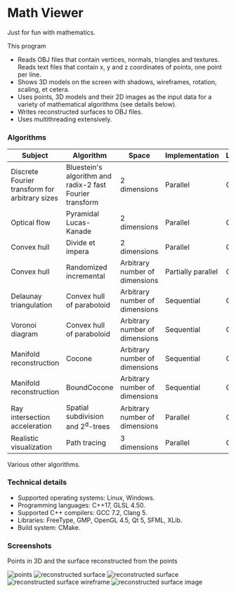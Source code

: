 # Math Viewer

Just for fun with mathematics.

This program
* Reads OBJ files that contain vertices, normals, triangles and textures.
  Reads text files that contain x, y and z coordinates of points, one point per line.
* Shows 3D models on the screen with shadows, wireframes, rotation, scaling, et cetera.
* Uses points, 3D models and their 2D images as the input data for a variety of mathematical
  algorithms (see details below).
* Writes reconstructed surfaces to OBJ files.
* Uses multithreading extensively.

### Algorithms

Subject                                        | Algorithm                                                | Space                          | Implementation     | Language
-----------------------------------------------|----------------------------------------------------------|--------------------------------|--------------------|---------
Discrete Fourier transform for arbitrary sizes | Bluestein's algorithm and radix-2 fast Fourier transform | 2 dimensions                   | Parallel           | GLSL
Optical flow                                   | Pyramidal Lucas-Kanade                                   | 2 dimensions                   | Parallel           | GLSL
Convex hull                                    | Divide et impera                                         | 2 dimensions                   | Parallel           | GLSL
Convex hull                                    | Randomized incremental                                   | Arbitrary number of dimensions | Partially parallel | C++
Delaunay triangulation                         | Convex hull of paraboloid                                | Arbitrary number of dimensions | Sequential         | C++
Voronoi diagram                                | Convex hull of paraboloid                                | Arbitrary number of dimensions | Sequential         | C++
Manifold reconstruction                        | Cocone                                                   | Arbitrary number of dimensions | Sequential         | C++
Manifold reconstruction                        | BoundCocone                                              | Arbitrary number of dimensions | Sequential         | C++
Ray intersection acceleration                  | Spatial subdivision and 2<sup>d</sup>-trees              | Arbitrary number of dimensions | Parallel           | C++
Realistic visualization                        | Path tracing                                             | 3 dimensions                   | Parallel           | C++

Various other algorithms.

### Technical details

* Supported operating systems: Linux, Windows.
* Programming languages: C++17, GLSL 4.50.
* Supported C++ compilers: GCC 7.2, Clang 5.
* Libraries: FreeType, GMP, OpenGL 4.5, Qt 5, SFML, XLib.
* Build system: CMake.

### Screenshots

Points in 3D and the surface reconstructed from the points

![points](https://i.imgur.com/TS6ct8G.png)
![reconstructed surface](https://i.imgur.com/4AU5rTu.png)
![reconstructed surface](https://i.imgur.com/wkpsz8T.png)
![reconstructed surface wireframe](https://i.imgur.com/CJ0KCcT.png)
![reconstructed surface image](https://i.imgur.com/Bczgqjw.png)
